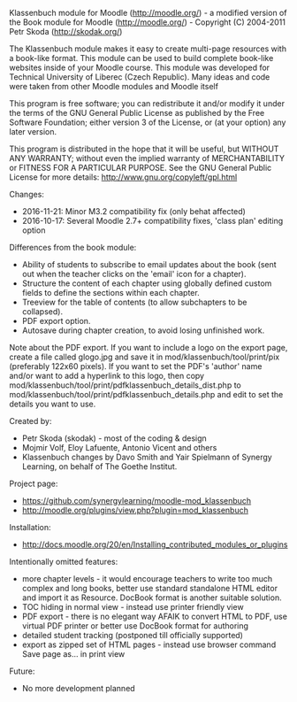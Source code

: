 Klassenbuch module for Moodle (http://moodle.org/) - a modified version of the Book module for Moodle (http://moodle.org/) - Copyright (C) 2004-2011  Petr Skoda (http://skodak.org/)

The Klassenbuch module makes it easy to create multi-page resources with a book-like format. This module can be used to build complete book-like websites inside of your Moodle course.
This module was developed for Technical University of Liberec (Czech Republic). Many ideas and code were taken from other Moodle modules and Moodle itself

This program is free software; you can redistribute it and/or modify
it under the terms of the GNU General Public License as published by
the Free Software Foundation; either version 3 of the License, or
(at your option) any later version.

This program is distributed in the hope that it will be useful,
but WITHOUT ANY WARRANTY; without even the implied warranty of
MERCHANTABILITY or FITNESS FOR A PARTICULAR PURPOSE.  See the
GNU General Public License for more details: http://www.gnu.org/copyleft/gpl.html

Changes:

* 2016-11-21: Minor M3.2 compatibility fix (only behat affected)
* 2016-10-17: Several Moodle 2.7+ compatibility fixes, 'class plan' editing option

Differences from the book module:

* Ability of students to subscribe to email updates about the book (sent out when the teacher clicks on the 'email' icon for a chapter).
* Structure the content of each chapter using globally defined custom fields to define the sections within each chapter.
* Treeview for the table of contents (to allow subchapters to be collapsed).
* PDF export option.
* Autosave during chapter creation, to avoid losing unfinished work.

Note about the PDF export.
If you want to include a logo on the export page, create a file called glogo.jpg and save it in mod/klassenbuch/tool/print/pix
(preferably 122x60 pixels). If you want to set the PDF's 'author' name and/or want to add a hyperlink to this logo, then copy
mod/klassenbuch/tool/print/pdfklassenbuch_details_dist.php to mod/klassenbuch/tool/print/pdfklassenbuch_details.php and edit
to set the details you want to use.

Created by:

* Petr Skoda (skodak) - most of the coding & design
* Mojmir Volf, Eloy Lafuente, Antonio Vicent and others
* Klassenbuch changes by Davo Smith and Yair Spielmann of Synergy Learning, on behalf of The Goethe Institut.


Project page:

* https://github.com/synergylearning/moodle-mod_klassenbuch
* http://moodle.org/plugins/view.php?plugin=mod_klassenbuch


Installation:

* http://docs.moodle.org/20/en/Installing_contributed_modules_or_plugins

Intentionally omitted features:

* more chapter levels - it would encourage teachers to write too much complex and long books, better use standard standalone HTML editor and import it as Resource. DocBook format is another suitable solution.
* TOC hiding in normal view - instead use printer friendly view
* PDF export - there is no elegant way AFAIK to convert HTML to PDF, use virtual PDF printer or better use DocBook format for authoring
* detailed student tracking (postponed till officially supported)
* export as zipped set of HTML pages - instead use browser command Save page as... in print view

Future:

* No more development planned

